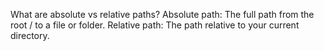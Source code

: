 What are absolute vs relative paths?
Absolute path: The full path from the root / to a file or folder.
Relative path: The path relative to your current directory.